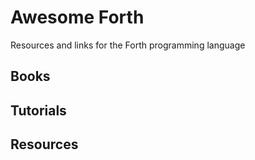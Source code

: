 # Awesome Forth

Resources and links for the Forth programming language

## Books

## Tutorials

## Resources

